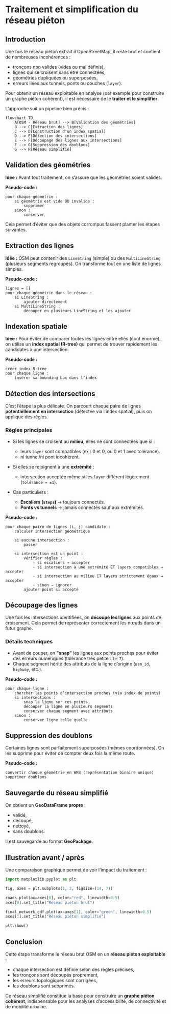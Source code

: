 # Traitement et simplification du réseau piéton

## Introduction  

Une fois le réseau piéton extrait d’OpenStreetMap, il reste brut et contient de nombreuses incohérences :  
- tronçons non valides (vides ou mal définis),  
- lignes qui se croisent sans être connectées,  
- géométries dupliquées ou superposées,  
- erreurs liées aux tunnels, ponts ou couches (`layer`).  

Pour obtenir un réseau exploitable en analyse (par exemple pour construire un graphe piéton cohérent), il est nécessaire de le **traiter et le simplifier**.  

L’approche suit un pipeline bien précis :  

```{mermaid}
flowchart TD
    A[OSM - Réseau brut] --> B[Validation des géométries]
    B --> C[Extraction des lignes]
    C --> D[Construction d'un index spatial]
    D --> E[Détection des intersections]
    E --> F[Découpage des lignes aux intersections]
    F --> G[Suppression des doublons]
    G --> H[Réseau simplifié]
```

## Validation des géométries

**Idée :**
Avant tout traitement, on s’assure que les géométries soient valides.

**Pseudo-code :**

```
pour chaque géométrie :
    si géométrie est vide OU invalide :
        supprimer
    sinon :
        conserver
```

Cela permet d’éviter que des objets corrompus fassent planter les étapes suivantes.

## Extraction des lignes

**Idée :**
OSM peut contenir des `LineString` (simple) ou des `MultiLineString` (plusieurs segments regroupés).
On transforme tout en une liste de lignes simples.

**Pseudo-code :**

```
lignes = []
pour chaque géométrie dans le réseau :
    si LineString :
        ajouter directement
    si MultiLineString :
        découper en plusieurs LineString et les ajouter
```

## Indexation spatiale

**Idée :**
Pour éviter de comparer toutes les lignes entre elles (coût énorme), on utilise un **index spatial (R-tree)** qui permet de trouver rapidement les candidates à une intersection.

**Pseudo-code :**

```
créer index R-tree
pour chaque ligne :
    insérer sa bounding box dans l’index
```

## Détection des intersections

C’est l’étape la plus délicate.
On parcourt chaque paire de lignes **potentiellement en intersection** (détectée via l’index spatial), puis on applique des règles.

### Règles principales

* Si les lignes se croisent au **milieu**, elles ne sont connectées que si :

  * leurs `layer` sont compatibles (ex : 0 et 0, ou 0 et 1 avec tolérance).
  * ni tunnel/ni pont incohérent.

* Si elles se rejoignent à une **extrémité** :

  * intersection acceptée même si les `layer` diffèrent légèrement (`tolérance = ±1`).

* Cas particuliers :

  * **Escaliers (`steps`)** → toujours connectés.
  * **Ponts vs tunnels** → jamais connectés sauf aux extrémités.

**Pseudo-code :**

```
pour chaque paire de lignes (i, j) candidate :
    calculer intersection géométrique
    
    si aucune intersection :
        passer
    
    si intersection est un point :
        vérifier règles :
            - si escaliers → accepter
            - si intersection à une extrémité ET layers compatibles → accepter
            - si intersection au milieu ET layers strictement égaux → accepter
            - sinon → ignorer
        ajouter point si accepté
```

## Découpage des lignes

Une fois les intersections identifiées, on **découpe les lignes** aux points de croisement.
Cela permet de représenter correctement les nœuds dans un futur graphe.

### Détails techniques

* Avant de couper, on **"snap"** les lignes aux points proches pour éviter des erreurs numériques (tolérance très petite : `1e-7`).
* Chaque segment hérite des attributs de la ligne d’origine (`osm_id`, `highway`, etc.).

**Pseudo-code :**

```
pour chaque ligne :
    chercher les points d’intersection proches (via index de points)
    si intersections :
        snap la ligne sur ces points
        découper la ligne en plusieurs segments
        conserver chaque segment avec attributs
    sinon :
        conserver ligne telle quelle
```

## Suppression des doublons

Certaines lignes sont parfaitement superposées (mêmes coordonnées).
On les supprime pour éviter de compter deux fois la même route.

**Pseudo-code :**

```
convertir chaque géométrie en WKB (représentation binaire unique)
supprimer doublons
```

## Sauvegarde du réseau simplifié

On obtient un **GeoDataFrame propre** :

* validé,
* découpé,
* nettoyé,
* sans doublons.

Il est sauvegardé au format **GeoPackage**.

## Illustration avant / après

Une comparaison graphique permet de voir l’impact du traitement :

```python
import matplotlib.pyplot as plt

fig, axes = plt.subplots(1, 2, figsize=(14, 7))

roads.plot(ax=axes[0], color="red", linewidth=0.5)
axes[0].set_title("Réseau piéton brut")

final_network_gdf.plot(ax=axes[1], color="green", linewidth=0.5)
axes[1].set_title("Réseau piéton simplifié")

plt.show()
```

## Conclusion

Cette étape transforme le réseau brut OSM en un **réseau piéton exploitable** :

* chaque intersection est définie selon des règles précises,
* les tronçons sont découpés proprement,
* les erreurs topologiques sont corrigées,
* les doublons sont supprimés.

Ce réseau simplifié constitue la base pour construire un **graphe piéton cohérent**, indispensable pour les analyses d’accessibilité, de connectivité et de mobilité urbaine.

